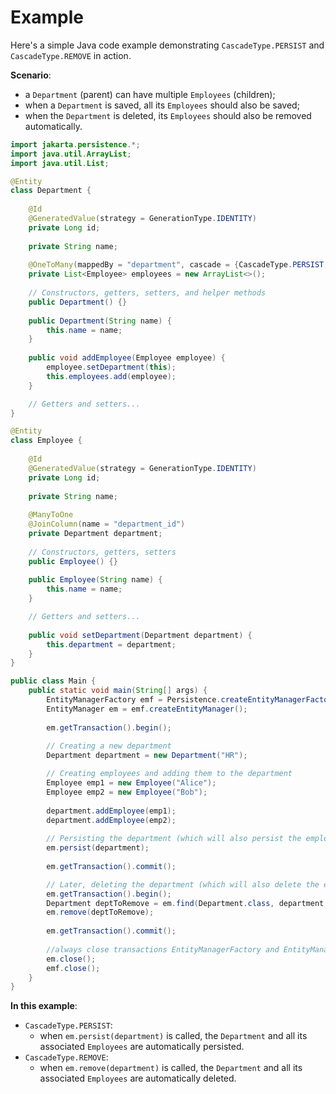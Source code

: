 # Example
Here's a simple Java code example demonstrating `CascadeType.PERSIST` and `CascadeType.REMOVE` in action.

**Scenario**:
- a `Department` (parent) can have multiple `Employees` (children);
- when a `Department` is saved, all its `Employees` should also be saved;
- when the `Department` is deleted, its `Employees` should also be removed automatically.
```java
import jakarta.persistence.*;
import java.util.ArrayList;
import java.util.List;

@Entity
class Department {
    
    @Id
    @GeneratedValue(strategy = GenerationType.IDENTITY)
    private Long id;
    
    private String name;
    
    @OneToMany(mappedBy = "department", cascade = {CascadeType.PERSIST, CascadeType.REMOVE})
    private List<Employee> employees = new ArrayList<>();
    
    // Constructors, getters, setters, and helper methods
    public Department() {}
    
    public Department(String name) {
        this.name = name;
    }
    
    public void addEmployee(Employee employee) {
        employee.setDepartment(this);
        this.employees.add(employee);
    }

    // Getters and setters...
}
```
```java
@Entity
class Employee {
    
    @Id
    @GeneratedValue(strategy = GenerationType.IDENTITY)
    private Long id;
    
    private String name;
    
    @ManyToOne
    @JoinColumn(name = "department_id")
    private Department department;
    
    // Constructors, getters, setters
    public Employee() {}
    
    public Employee(String name) {
        this.name = name;
    }

    // Getters and setters...
    
    public void setDepartment(Department department) {
        this.department = department;
    }
}
```
```java
public class Main {
    public static void main(String[] args) {
        EntityManagerFactory emf = Persistence.createEntityManagerFactory("example-unit");
        EntityManager em = emf.createEntityManager();
        
        em.getTransaction().begin();
        
        // Creating a new department
        Department department = new Department("HR");

        // Creating employees and adding them to the department
        Employee emp1 = new Employee("Alice");
        Employee emp2 = new Employee("Bob");
        
        department.addEmployee(emp1);
        department.addEmployee(emp2);
        
        // Persisting the department (which will also persist the employees due to CascadeType.PERSIST)
        em.persist(department);
        
        em.getTransaction().commit();

        // Later, deleting the department (which will also delete the employees due to CascadeType.REMOVE)
        em.getTransaction().begin();
        Department deptToRemove = em.find(Department.class, department.getId());
        em.remove(deptToRemove);
        
        em.getTransaction().commit();
        
        //always close transactions EntityManagerFactory and EntityManager
        em.close();
        emf.close();
    }
}
```
**In this example**:
- `CascadeType.PERSIST`:
  - when `em.persist(department)` is called, the `Department` and all its associated `Employees` are automatically persisted.
- `CascadeType.REMOVE`:
  - when `em.remove(department)` is called, the `Department` and all its associated `Employees` are automatically deleted.